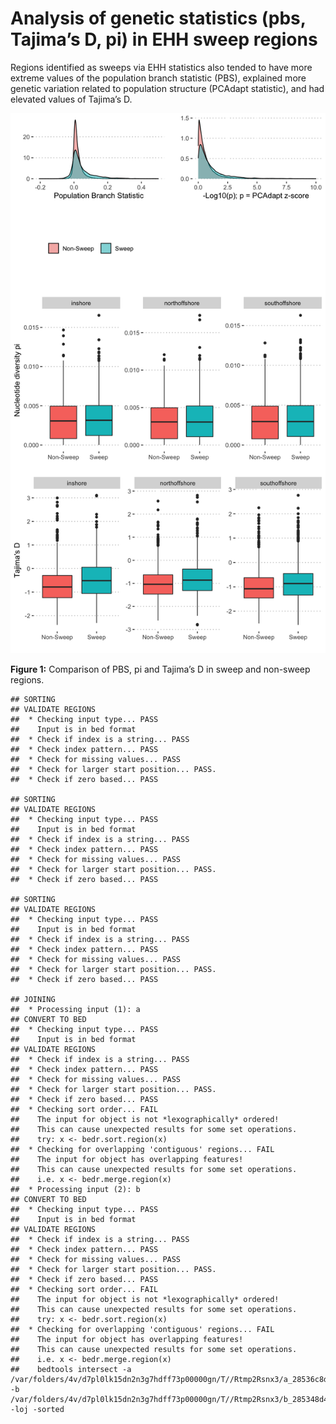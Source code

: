 Analysis of genetic statistics (pbs, Tajima’s D, pi) in EHH sweep
regions
================

Regions identified as sweeps via EHH statistics also tended to have more
extreme values of the population branch statistic (PBS), explained more
genetic variation related to population structure (PCAdapt statistic),
and had elevated values of Tajima’s D.

<img src="14.ehh_pbs_pcangsd_files/figure-gfm/unnamed-chunk-3-1.png" width="672" />

**Figure 1:** Comparison of PBS, pi and Tajima’s D in sweep and
non-sweep regions.

    ## SORTING
    ## VALIDATE REGIONS
    ##  * Checking input type... PASS
    ##    Input is in bed format
    ##  * Check if index is a string... PASS
    ##  * Check index pattern... PASS
    ##  * Check for missing values... PASS
    ##  * Check for larger start position... PASS.
    ##  * Check if zero based... PASS

    ## SORTING
    ## VALIDATE REGIONS
    ##  * Checking input type... PASS
    ##    Input is in bed format
    ##  * Check if index is a string... PASS
    ##  * Check index pattern... PASS
    ##  * Check for missing values... PASS
    ##  * Check for larger start position... PASS.
    ##  * Check if zero based... PASS

    ## SORTING
    ## VALIDATE REGIONS
    ##  * Checking input type... PASS
    ##    Input is in bed format
    ##  * Check if index is a string... PASS
    ##  * Check index pattern... PASS
    ##  * Check for missing values... PASS
    ##  * Check for larger start position... PASS.
    ##  * Check if zero based... PASS

    ## JOINING
    ##  * Processing input (1): a
    ## CONVERT TO BED
    ##  * Checking input type... PASS
    ##    Input is in bed format
    ## VALIDATE REGIONS
    ##  * Check if index is a string... PASS
    ##  * Check index pattern... PASS
    ##  * Check for missing values... PASS
    ##  * Check for larger start position... PASS.
    ##  * Check if zero based... PASS
    ##  * Checking sort order... FAIL
    ##    The input for object is not *lexographically* ordered!
    ##    This can cause unexpected results for some set operations.
    ##    try: x <- bedr.sort.region(x)
    ##  * Checking for overlapping 'contiguous' regions... FAIL
    ##    The input for object has overlapping features!
    ##    This can cause unexpected results for some set operations.
    ##    i.e. x <- bedr.merge.region(x)
    ##  * Processing input (2): b
    ## CONVERT TO BED
    ##  * Checking input type... PASS
    ##    Input is in bed format
    ## VALIDATE REGIONS
    ##  * Check if index is a string... PASS
    ##  * Check index pattern... PASS
    ##  * Check for missing values... PASS
    ##  * Check for larger start position... PASS.
    ##  * Check if zero based... PASS
    ##  * Checking sort order... FAIL
    ##    The input for object is not *lexographically* ordered!
    ##    This can cause unexpected results for some set operations.
    ##    try: x <- bedr.sort.region(x)
    ##  * Checking for overlapping 'contiguous' regions... FAIL
    ##    The input for object has overlapping features!
    ##    This can cause unexpected results for some set operations.
    ##    i.e. x <- bedr.merge.region(x)
    ##    bedtools intersect -a /var/folders/4v/d7pl0lk15dn2n3g7hdff73p00000gn/T//Rtmp2Rsnx3/a_28536c8d3359.bed -b /var/folders/4v/d7pl0lk15dn2n3g7hdff73p00000gn/T//Rtmp2Rsnx3/b_285348d4fd69.bed -loj -sorted
